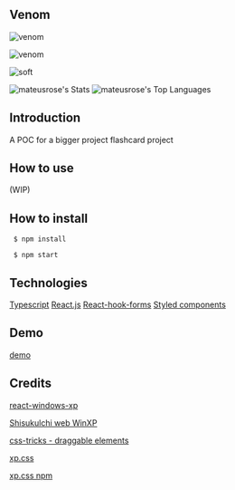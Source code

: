 ## Venom <a id="venom">

![venom](https://capsule-render.vercel.app/api?type=venom&height=200&text=Pedro%20Mateus%20Rosa&fontSize=70&fontColor=FFFFFF&color=0:8871e5,100:b678c4&stroke=b678c4)

![venom](https://capsule-render.vercel.app/api?type=venom&height=200&text=Pedro%20Rosa.&fontSize=70&color=0:8871e5,100:b678c4&stroke=b678c4)

![soft](https://capsule-render.vercel.app/api?type=soft&color=0D1117&text=Pedro%20Rosa&fontSize=40&fontColor=FFFFFF)

![mateusrose's Stats](https://github-readme-stats.vercel.app/api?username=mateusrose&theme=radical&show_icons=true&hide_border=true&count_private=true)
![mateusrose's Top Languages](https://github-readme-stats.vercel.app/api/top-langs/?username=mateusrose&theme=radical&show_icons=true&hide_border=true&layout=compact)


## Introduction 

A POC for a bigger project flashcard project


## How to use

(WIP)

## How to install

```
 $ npm install

```

```
 $ npm start

```

## Technologies

[Typescript](https://www.typescriptlang.org/)
[React.js](https://reactjs.org/)
[React-hook-forms](https://react-hook-form.com/)
[Styled components](https://www.styled-components.com/)

## Demo 
 [demo](https://boisterous-genie-1d07c5.netlify.app/)


## Credits

[react-windows-xp](https://www.npmjs.com/package/react-windows-xp)

[Shisukulchi web WinXP](https://github.com/ShizukuIchi/winXP)

[css-tricks - draggable elements](https://css-tricks.com/books/greatest-css-tricks/draggable-elements/)

[xp.css](https://botoxparty.github.io/XP.css/)

[xp.css npm](https://www.npmjs.com/package/xp.css)
